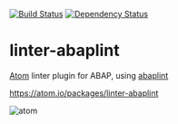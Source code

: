 [![Build Status](https://travis-ci.org/larshp/linter-abaplint.svg?branch=master)](https://travis-ci.org/larshp/linter-abaplint)
[![Dependency Status](https://david-dm.org/larshp/linter-abaplint.svg)](https://david-dm.org/larshp/linter-abaplint)

# linter-abaplint
[Atom](https://atom.io/) linter plugin for ABAP, using [abaplint](https://github.com/larshp/abaplint)

https://atom.io/packages/linter-abaplint

![atom](https://cloud.githubusercontent.com/assets/5888506/13034097/32d6bd84-d32c-11e5-95fe-3f49db1e83d7.png)
